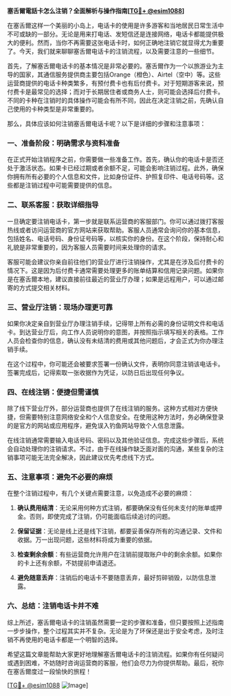 **塞舌爾電話卡怎么注销？全面解析与操作指南[[TG💪+ @esim1088](https://t.me/s/esim1088)]**

在塞舌爾这样一个美丽的小岛上，电话卡的使用是许多游客和当地居民日常生活中不可或缺的一部分。无论是用来打电话、发短信还是连接网络，电话卡都能提供极大的便利。然而，当你不再需要这张电话卡时，如何正确地注销它就显得尤为重要了。今天，我们就来聊聊塞舌爾电话卡的注销流程，以及需要注意的一些细节。

首先，了解塞舌爾电话卡的基本情况是非常必要的。塞舌爾作为一个以旅游业为主导的国家，其通信服务提供商主要包括Orange（橙色）、Airtel（空中）等。这些运营商提供的电话卡种类繁多，有预付费卡也有后付费卡。对于短期游客来说，预付费卡是最常见的选择；而对于长期居住者或商务人士，则可能会选择后付费卡。不同的卡种在注销时的具体操作可能会有所不同，因此在决定注销之前，先确认自己使用的卡种类型是非常重要的。

那么，具体应该如何注销塞舌爾电话卡呢？以下是详细的步骤和注意事项：

### 一、准备阶段：明确需求与资料准备

在正式开始注销程序之前，你需要做一些准备工作。首先，确认你的电话卡是否还处于激活状态。如果卡已经过期或者余额不足，可能会影响注销过程。此外，确保你拥有所有必要的个人信息和文件，比如身份证件、护照复印件、电话号码等。这些都是注销过程中可能需要提供的信息。

### 二、联系客服：获取详细指导

一旦确定要注销电话卡，第一步就是联系运营商的客服部门。你可以通过拨打客服热线或者访问运营商的官方网站来获取帮助。客服人员通常会询问你的基本信息，包括姓名、电话号码、身份证号码等，以核实你的身份。在这个阶段，保持耐心和礼貌是非常重要的，因为客服人员需要时间来处理你的请求。

客服可能会建议你亲自前往他们的营业厅进行注销操作，尤其是在涉及后付费卡的情况下。这是因为后付费卡通常需要处理更多的账单结算和信用记录问题。如果你是在塞舌爾本地，建议直接前往最近的营业厅办理；如果是远程用户，可以通过邮寄的方式提交相关材料。

### 三、营业厅注销：现场办理更可靠

如果你决定亲自到营业厅办理注销手续，记得带上所有必需的身份证明文件和电话卡。到达营业厅后，向工作人员说明你的意图，并按照指示填写相关的表格。工作人员会检查你的信息，确认没有未结清的费用或其他问题后，才会正式为你办理注销手续。

在这个过程中，你可能还会被要求签署一份确认文件，表明你同意注销该电话卡。签署完成后，记得索取一张收据作为凭证，以防日后出现任何争议。

### 四、在线注销：便捷但需谨慎

除了线下营业厅外，部分运营商也提供了在线注销的服务。这种方式相对方便快捷，但需要特别注意网络安全和个人信息安全。在使用这种方法时，务必确保登录的是官方的网站或应用程序，避免误入钓鱼网站导致个人信息泄露。

在线注销通常需要输入电话号码、密码以及其他验证信息。完成这些步骤后，系统会自动处理你的注销请求。不过，由于在线操作缺乏面对面的沟通，某些复杂的注销事项可能无法完全解决，因此建议优先考虑线下方式。

### 五、注意事项：避免不必要的麻烦

在整个注销过程中，有几个关键点需要注意，以免造成不必要的麻烦：

1. **确认费用结清**：无论采用何种方式注销，都要确保没有任何未支付的账单或押金。否则，即使完成了注销，仍可能面临后续追讨的问题。
   
2. **保留证据**：无论是线上还是线下注销，都要妥善保存所有的沟通记录、文件和收据。万一出现问题，这些材料将成为重要的依据。

3. **检查剩余余额**：有些运营商允许用户在注销前提取账户中的剩余余额。如果你的卡上还有余额，不妨提前申请退还。

4. **避免随意丢弃**：注销后的电话卡不要随意丢弃，最好剪碎销毁，以防信息泄露。

### 六、总结：注销电话卡并不难

综上所述，塞舌爾电话卡的注销虽然需要一定的步骤和准备，但只要按照上述指南一步步操作，整个过程其实并不复杂。无论是为了环保还是出于安全考虑，及时注销不再使用的电话卡都是一个明智的选择。

希望这篇文章能帮助大家更好地理解塞舌爾电话卡的注销流程。如果你有任何疑问或遇到困难，不妨随时咨询运营商的客服，他们会尽力为你提供帮助。最后，祝你在塞舌爾度过一段愉快的旅程！

[[TG💪+ @esim1088](https://t.me/s/esim1088) ![Image](https://i.postimg.cc/4NQfJmqS/Snipaste-2025-05-13-00-14-12.png)]